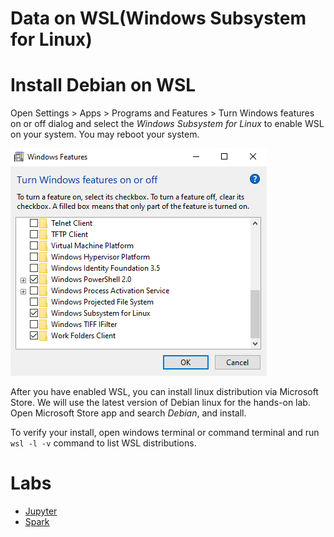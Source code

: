 # Data on WSL(Windows Subsystem for Linux)

# Install Debian on WSL
Open Settings > Apps > Programs and Features > Turn Windows features on or off dialog and select the *Windows Subsystem for Linux* to enable WSL on your system. You may reboot your system.

![enable-wsl](images/enable-wsl.png)

After you have enabled WSL, you can install linux distribution via Microsoft Store. We will use the latest version of Debian linux for the hands-on lab. Open Microsoft Store app and search *Debian*, and install.

To verify your install, open windows terminal or command terminal and run `wsl -l -v` command to list WSL distributions.

# Labs
- [Jupyter](examples/jupyter/README.md)
- [Spark](examples/spark/README.md)
